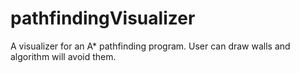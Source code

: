 # pathfindingVisualizer
A visualizer for an A* pathfinding program. User can draw walls and algorithm will avoid them.
